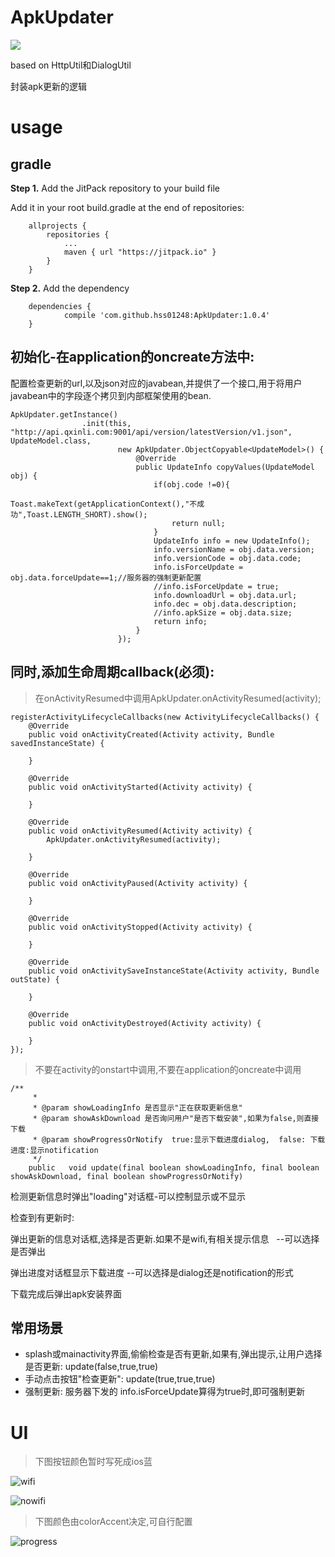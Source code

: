 # ApkUpdater
[![](https://jitpack.io/v/hss01248/ApkUpdater.svg)](https://jitpack.io/#hss01248/ApkUpdater)

based on HttpUtil和DialogUtil

封装apk更新的逻辑



# usage

## gradle

**Step 1.** Add the JitPack repository to your build file

Add it in your root build.gradle at the end of repositories:

```
    allprojects {
        repositories {
            ...
            maven { url "https://jitpack.io" }
        }
    }
```

**Step 2.** Add the dependency

```
    dependencies {
            compile 'com.github.hss01248:ApkUpdater:1.0.4'
    }
```



## 初始化-在application的oncreate方法中:

配置检查更新的url,以及json对应的javabean,并提供了一个接口,用于将用户javabean中的字段逐个拷贝到内部框架使用的bean.

```
ApkUpdater.getInstance()
                .init(this, "http://api.qxinli.com:9001/api/version/latestVersion/v1.json", UpdateModel.class,
                        new ApkUpdater.ObjectCopyable<UpdateModel>() {
                            @Override
                            public UpdateInfo copyValues(UpdateModel obj) {
                                if(obj.code !=0){
                                    Toast.makeText(getApplicationContext(),"不成功",Toast.LENGTH_SHORT).show();
                                    return null;
                                }
                                UpdateInfo info = new UpdateInfo();
                                info.versionName = obj.data.version;
                                info.versionCode = obj.data.code;
                                info.isForceUpdate = obj.data.forceUpdate==1;//服务器的强制更新配置
                                //info.isForceUpdate = true;
                                info.downloadUrl = obj.data.url;
                                info.dec = obj.data.description;
                                //info.apkSize = obj.data.size;
                                return info;
                            }
                        });
```

## 同时,添加生命周期callback(必须):

> 在onActivityResumed中调用ApkUpdater.onActivityResumed(activity);

```
registerActivityLifecycleCallbacks(new ActivityLifecycleCallbacks() {
    @Override
    public void onActivityCreated(Activity activity, Bundle savedInstanceState) {

    }

    @Override
    public void onActivityStarted(Activity activity) {

    }

    @Override
    public void onActivityResumed(Activity activity) {
        ApkUpdater.onActivityResumed(activity);

    }

    @Override
    public void onActivityPaused(Activity activity) {

    }

    @Override
    public void onActivityStopped(Activity activity) {

    }

    @Override
    public void onActivitySaveInstanceState(Activity activity, Bundle outState) {

    }

    @Override
    public void onActivityDestroyed(Activity activity) {

    }
});
```





> 不要在activity的onstart中调用,不要在application的oncreate中调用

```
/**
     *
     * @param showLoadingInfo 是否显示"正在获取更新信息"
     * @param showAskDownload 是否询问用户"是否下载安装",如果为false,则直接下载
     * @param showProgressOrNotify  true:显示下载进度dialog,  false: 下载进度:显示notification
     */
    public   void update(final boolean showLoadingInfo, final boolean showAskDownload, final boolean showProgressOrNotify)
```

检测更新信息时弹出"loading"对话框-可以控制显示或不显示

检查到有更新时:

弹出更新的信息对话框,选择是否更新.如果不是wifi,有相关提示信息   --可以选择是否弹出

弹出进度对话框显示下载进度 --可以选择是dialog还是notification的形式

下载完成后弹出apk安装界面

## 常用场景
* splash或mainactivity界面,偷偷检查是否有更新,如果有,弹出提示,让用户选择是否更新:
  update(false,true,true)
* 手动点击按钮"检查更新": update(true,true,true)
* 强制更新: 服务器下发的 info.isForceUpdate算得为true时,即可强制更新







# UI

> 下图按钮颜色暂时写死成ios蓝

 ![wifi](img\wifi.jpg)

 ![nowifi](img/nowifi.jpg)

> 下图颜色由colorAccent决定,可自行配置

  ![progress](img/progress.jpg)
